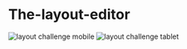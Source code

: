 # The-layout-editor
![layout challenge mobile](https://user-images.githubusercontent.com/50354126/161442254-fffd87ff-ac45-47f9-8ed7-37df1e0c5c85.gif)
![layout challenge tablet](https://user-images.githubusercontent.com/50354126/161442258-4ba53691-d526-4324-9d31-06c20dea32a1.gif)
